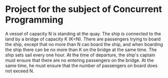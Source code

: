 # Project for the subject of Concurrent Programming
A vessel of capacity N is standing at the quay. The ship is connected to the land by a bridge of capacity K (K<N). There are passengers trying to board the ship, except that no more than N can board the ship, and when boarding the ship there can be no more than K on the bridge at the same time. The ship sets sail every one hour. At the time of departure, the ship's captain must ensure that there are no entering passengers on the bridge. At the same time, he must ensure that the number of passengers on board does not exceed N.

